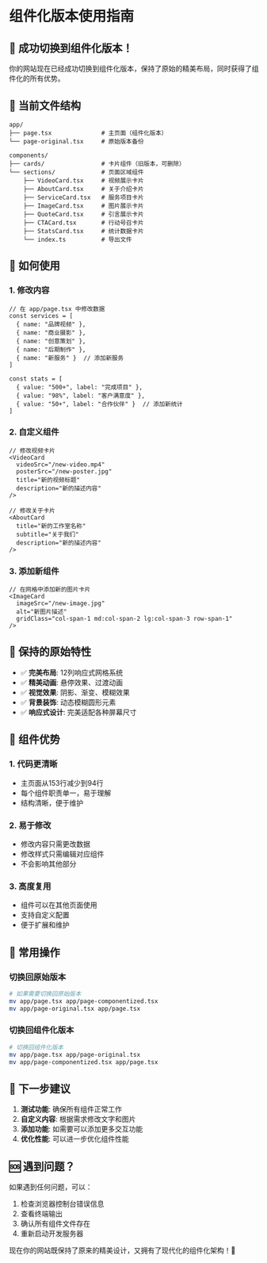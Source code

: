 # 组件化版本使用指南

## 🎉 成功切换到组件化版本！

你的网站现在已经成功切换到组件化版本，保持了原始的精美布局，同时获得了组件化的所有优势。

## 📁 当前文件结构

```
app/
├── page.tsx              # 主页面（组件化版本）
└── page-original.tsx     # 原始版本备份

components/
├── cards/                # 卡片组件（旧版本，可删除）
└── sections/             # 页面区域组件
    ├── VideoCard.tsx     # 视频展示卡片
    ├── AboutCard.tsx     # 关于介绍卡片
    ├── ServiceCard.tsx   # 服务项目卡片
    ├── ImageCard.tsx     # 图片展示卡片
    ├── QuoteCard.tsx     # 引言展示卡片
    ├── CTACard.tsx       # 行动号召卡片
    ├── StatsCard.tsx     # 统计数据卡片
    └── index.ts          # 导出文件
```

## 🚀 如何使用

### 1. 修改内容
```tsx
// 在 app/page.tsx 中修改数据
const services = [
  { name: "品牌视频" },
  { name: "商业摄影" },
  { name: "创意策划" },
  { name: "后期制作" },
  { name: "新服务" }  // 添加新服务
]

const stats = [
  { value: "500+", label: "完成项目" },
  { value: "98%", label: "客户满意度" },
  { value: "50+", label: "合作伙伴" }  // 添加新统计
]
```

### 2. 自定义组件
```tsx
// 修改视频卡片
<VideoCard
  videoSrc="/new-video.mp4"
  posterSrc="/new-poster.jpg"
  title="新的视频标题"
  description="新的描述内容"
/>

// 修改关于卡片
<AboutCard
  title="新的工作室名称"
  subtitle="关于我们"
  description="新的描述内容"
/>
```

### 3. 添加新组件
```tsx
// 在网格中添加新的图片卡片
<ImageCard
  imageSrc="/new-image.jpg"
  alt="新图片描述"
  gridClass="col-span-1 md:col-span-2 lg:col-span-3 row-span-1"
/>
```

## 🎨 保持的原始特性

- ✅ **完美布局**: 12列响应式网格系统
- ✅ **精美动画**: 悬停效果、过渡动画
- ✅ **视觉效果**: 阴影、渐变、模糊效果
- ✅ **背景装饰**: 动态模糊圆形元素
- ✅ **响应式设计**: 完美适配各种屏幕尺寸

## 🔧 组件优势

### 1. 代码更清晰
- 主页面从153行减少到94行
- 每个组件职责单一，易于理解
- 结构清晰，便于维护

### 2. 易于修改
- 修改内容只需更改数据
- 修改样式只需编辑对应组件
- 不会影响其他部分

### 3. 高度复用
- 组件可以在其他页面使用
- 支持自定义配置
- 便于扩展和维护

## 📝 常用操作

### 切换回原始版本
```bash
# 如果需要切换回原始版本
mv app/page.tsx app/page-componentized.tsx
mv app/page-original.tsx app/page.tsx
```

### 切换回组件化版本
```bash
# 切换回组件化版本
mv app/page.tsx app/page-original.tsx
mv app/page-componentized.tsx app/page.tsx
```

## 🎯 下一步建议

1. **测试功能**: 确保所有组件正常工作
2. **自定义内容**: 根据需求修改文字和图片
3. **添加功能**: 如需要可以添加更多交互功能
4. **优化性能**: 可以进一步优化组件性能

## 🆘 遇到问题？

如果遇到任何问题，可以：
1. 检查浏览器控制台错误信息
2. 查看终端输出
3. 确认所有组件文件存在
4. 重新启动开发服务器

现在你的网站既保持了原来的精美设计，又拥有了现代化的组件化架构！🎉

